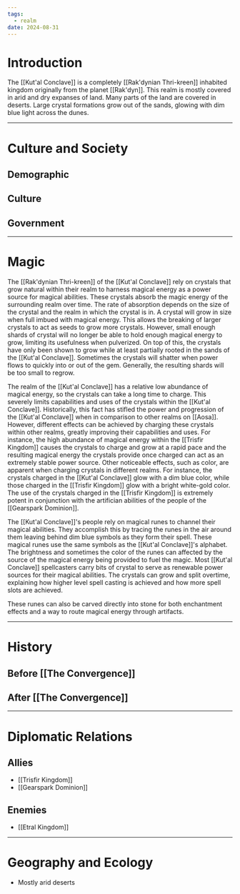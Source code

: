 ```yaml
---
tags:
  - realm
date: 2024-08-31
---
```


# Introduction

The [[Kut'al Conclave]] is a completely [[Rak'dynian Thri-kreen]] inhabited kingdom originally from the planet [[Rak'dyn]]. This realm is mostly covered in arid and dry expanses of land. Many parts of the land are covered in deserts. Large crystal formations grow out of the sands, glowing with dim blue light across the dunes.

---
# Culture and Society
## Demographic

## Culture

## Government

---
# Magic

The [[Rak'dynian Thri-kreen]] of the [[Kut'al Conclave]] rely on crystals that grow natural within their realm to harness magical energy as a power source for magical abilities. These crystals absorb the magic energy of the surrounding realm over time. The rate of absorption depends on the size of the crystal and the realm in which the crystal is in. A crystal will grow in size when full imbued with magical energy. This allows the breaking of larger crystals to act as seeds to grow more crystals. However, small enough shards of crystal will no longer be able to hold enough magical energy to grow, limiting its usefulness when pulverized. On top of this, the crystals have only been shown to grow while at least partially rooted in the sands of the [[Kut'al Conclave]]. Sometimes the crystals will shatter when power flows to quickly into or out of the gem. Generally, the resulting shards will be too small to regrow.

The realm of the [[Kut'al Conclave]] has a relative low abundance of magical energy, so the crystals can take a long time to charge. This severely limits  capabilities and uses of the crystals within the [[Kut'al Conclave]]. Historically, this fact has stifled the power and progression of the [[Kut'al Conclave]] when in comparison to other realms on [[Aosa]]. However, different effects can be achieved by charging these crystals within other realms, greatly improving their capabilities and uses. For instance, the high abundance of magical energy within the [[Trisfir Kingdom]] causes the crystals to charge and grow at a rapid pace and the resulting magical energy the crystals provide once charged can act as an extremely stable power source. Other noticeable effects, such as color, are apparent when charging crystals in different realms. For instance, the crystals charged in the [[Kut'al Conclave]] glow with a dim blue color, while those charged in the [[Trisfir Kingdom]] glow with a bright white-gold color. The use of the crystals charged in the [[Trisfir Kingdom]] is extremely potent in conjunction with the artifician abilities of the people of the [[Gearspark Dominion]].

The [[Kut'al Conclave]]'s people rely on magical runes to channel their magical abilities. They accomplish this by tracing the runes in the air around them leaving behind dim blue symbols as they form their spell. These magical runes use the same symbols as the [[Kut'al Conclave]]'s alphabet. The brightness and sometimes the color of the runes can affected by the source of the magical energy being provided to fuel the magic. Most [[Kut'al Conclave]] spellcasters carry bits of crystal to serve as renewable power sources for their magical abilities. The crystals can grow and split overtime, explaining how higher level spell casting is achieved and how more spell slots are achieved. 

These runes can also be carved directly into stone for both enchantment effects and a way to route magical energy through artifacts.

---
# History
## Before [[The Convergence]]

## After [[The Convergence]]

---
# Diplomatic Relations
## Allies
- [[Trisfir Kingdom]]
- [[Gearspark Dominion]]
## Enemies
- [[Etral Kingdom]]

---
# Geography and Ecology

- Mostly arid deserts 

